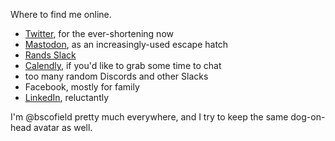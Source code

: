 Where to find me online. 

- [Twitter](https://twitter.com/bscofield), for the ever-shortening now
- [Mastodon](https://hachyderm.io/@bscofield), as an increasingly-used escape hatch
- [Rands Slack](https://randsinrepose.com/welcome-to-rands-leadership-slack/)
- [Calendly](https://calendly.com/bscofield/30min?month=2022-10), if you'd like to grab some time to chat
- too many random Discords and other Slacks
- Facebook, mostly for family
- [LinkedIn](https://www.linkedin.com/in/bscofield/), reluctantly

I'm @bscofield pretty much everywhere, and I try to keep the same dog-on-head avatar as well.
